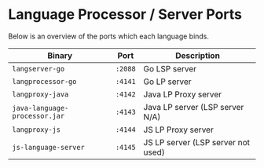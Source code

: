 # Language Processor / Server Ports

Below is an overview of the ports which each language binds.

| Binary                        | Port    | Description                        |
|-------------------------------|---------|------------------------------------|
| `langserver-go`               | `:2088` | Go LSP server                      |
| `langprocessor-go`            | `:4141` | Go LP server                       |
| `langproxy-java`              | `:4142` | Java LP Proxy server               |
| `java-language-processor.jar` | `:4143` | Java LP server (LSP server N/A)    |
| `langproxy-js`                | `:4144` | JS LP Proxy server                 |
| `js-language-server`          | `:4145` | JS LP server (LSP server not used) |
